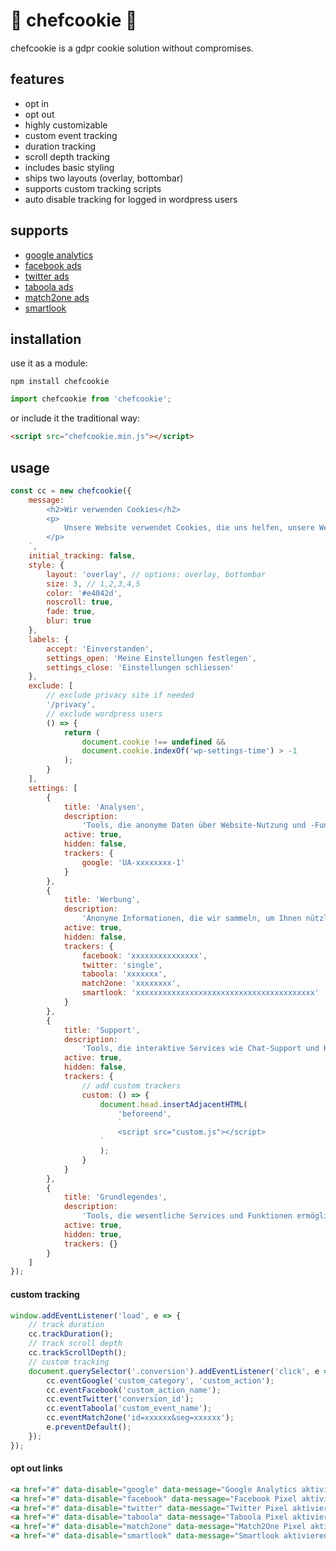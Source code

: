 # 👻 chefcookie 👻

chefcookie is a gdpr cookie solution without compromises.

## features

-   opt in
-   opt out
-   highly customizable
-   custom event tracking
-   duration tracking
-   scroll depth tracking
-   includes basic styling
-   ships two layouts (overlay, bottombar)
-   supports custom tracking scripts
-   auto disable tracking for logged in wordpress users

## supports

-   [google analytics](https://analytics.google.com)
-   [facebook ads](https://de-de.facebook.com/business/products/ads)
-   [twitter ads](https://ads.twitter.com)
-   [taboola ads](https://www.taboola.com)
-   [match2one ads](https://www.match2one.com)
-   [smartlook](https://www.smartlook.com)

## installation

use it as a module:

```
npm install chefcookie
```

```js
import chefcookie from 'chefcookie';
```

or include it the traditional way:

```html
<script src="chefcookie.min.js"></script>
```

## usage

```js
const cc = new chefcookie({
    message: `
        <h2>Wir verwenden Cookies</h2>
        <p>
            Unsere Website verwendet Cookies, die uns helfen, unsere Website zu verbessern, den bestmöglichen Service zu bieten und ein optimales Kundenerlebnis zu ermöglichen. <a href="#chefcookie__settings">Hier</a> können Sie Ihre Einstellungen verwalten. Indem Sie auf "<a href="#chefcookie__accept">Einverstanden</a>" klicken, erklären Sie sich damit einverstanden, dass Ihre Cookies für diesen Zweck verwendet werden. Weitere Informationen dazu finden Sie in unserer <a href="/privacy">Datenschutzerklärung</a>. Sollten Sie hiermit nicht einverstanden sein, können Sie die Verwendung von Cookies hier <a href="#chefcookie__decline">ablehnen</a>.
        </p>
    `,
    initial_tracking: false,
    style: {
        layout: 'overlay', // options: overlay, bottombar
        size: 3, // 1,2,3,4,5
        color: '#e4042d',
        noscroll: true,
        fade: true,
        blur: true
    },
    labels: {
        accept: 'Einverstanden',
        settings_open: 'Meine Einstellungen festlegen',
        settings_close: 'Einstellungen schliessen'
    },
    exclude: [
        // exclude privacy site if needed
        '/privacy',
        // exclude wordpress users
        () => {
            return (
                document.cookie !== undefined &&
                document.cookie.indexOf('wp-settings-time') > -1
            );
        }
    ],
    settings: [
        {
            title: 'Analysen',
            description:
                'Tools, die anonyme Daten über Website-Nutzung und -Funktionalität sammeln. Wir nutzen die Erkenntnisse, um unsere Produkte, Dienstleistungen und das Benutzererlebnis zu verbessern.',
            active: true,
            hidden: false,
            trackers: {
                google: 'UA-xxxxxxxx-1'
            }
        },
        {
            title: 'Werbung',
            description:
                'Anonyme Informationen, die wir sammeln, um Ihnen nützliche Produkte und Dienstleistungen empfehlen zu können.',
            active: true,
            hidden: false,
            trackers: {
                facebook: 'xxxxxxxxxxxxxxx',
                twitter: 'single',
                taboola: 'xxxxxxx',
                match2one: 'xxxxxxxx',
                smartlook: 'xxxxxxxxxxxxxxxxxxxxxxxxxxxxxxxxxxxxxxxx'
            }
        },
        {
            title: 'Support',
            description:
                'Tools, die interaktive Services wie Chat-Support und Kunden-Feedback-Tools unterstützen.',
            active: true,
            hidden: false,
            trackers: {
                // add custom trackers
                custom: () => {
                    document.head.insertAdjacentHTML(
                        'beforeend',
                        `
                        <script src="custom.js"></script> 
                    `
                    );
                }
            }
        },
        {
            title: 'Grundlegendes',
            description:
                'Tools, die wesentliche Services und Funktionen ermöglichen, einschließlich Identitätsprüfung, Servicekontinuität und Standortsicherheit. Diese Option kann nicht abgelehnt werden.',
            active: true,
            hidden: true,
            trackers: {}
        }
    ]
});
```

#### custom tracking

```js
window.addEventListener('load', e => {
    // track duration
    cc.trackDuration();
    // track scroll depth
    cc.trackScrollDepth();
    // custom tracking
    document.querySelector('.conversion').addEventListener('click', e => {
        cc.eventGoogle('custom_category', 'custom_action');
        cc.eventFacebook('custom_action_name');
        cc.eventTwitter('conversion_id');
        cc.eventTaboola('custom_event_name');
        cc.eventMatch2one('id=xxxxxx&seg=xxxxxx');
        e.preventDefault();
    });
});
```

#### opt out links

```html
<a href="#" data-disable="google" data-message="Google Analytics aktivieren">Google Analytics deaktivieren</a><br/>
<a href="#" data-disable="facebook" data-message="Facebook Pixel aktivieren">Facebook Pixel deaktivieren</a><br/>
<a href="#" data-disable="twitter" data-message="Twitter Pixel aktivieren">Twitter Pixel deaktivieren</a><br/>
<a href="#" data-disable="taboola" data-message="Taboola Pixel aktivieren">Taboola Pixel deaktivieren</a><br/>
<a href="#" data-disable="match2one" data-message="Match2One Pixel aktivieren">Match2One Pixel deaktivieren</a><br/>
<a href="#" data-disable="smartlook" data-message="Smartlook aktivieren">Smartlook deaktivieren</a>
```
